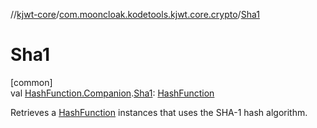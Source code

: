 //[kjwt-core](../../index.md)/[com.mooncloak.kodetools.kjwt.core.crypto](index.md)/[Sha1](-sha1.md)

# Sha1

[common]\
val [HashFunction.Companion](-hash-function/-companion/index.md).[Sha1](-sha1.md): [HashFunction](-hash-function/index.md)

Retrieves a [HashFunction](-hash-function/index.md) instances that uses the SHA-1 hash algorithm.
